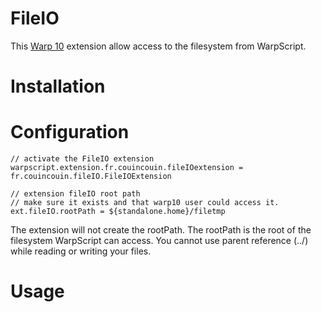 # FileIO

This [Warp 10](https://www.warp10.io/) extension allow access to the filesystem from WarpScript.

# Installation

# Configuration


```
// activate the FileIO extension
warpscript.extension.fr.couincouin.fileIOextension = fr.couincouin.fileIO.FileIOExtension

// extension fileIO root path
// make sure it exists and that warp10 user could access it.
ext.fileIO.rootPath = ${standalone.home}/filetmp
```

The extension will not create the rootPath. The rootPath is the root of the filesystem WarpScript can access. You cannot use parent reference (../) while reading or writing your files. 

# Usage
